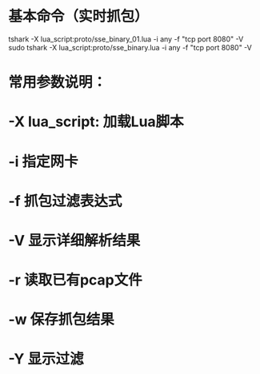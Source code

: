 # 基本命令（实时抓包）
tshark -X lua_script:proto/sse_binary_01.lua -i any -f "tcp port 8080" -V
sudo tshark -X lua_script:proto/sse_binary.lua -i any -f "tcp port 8080" -V

# 常用参数说明：
# -X lua_script:<file>  加载Lua脚本
# -i <interface>        指定网卡
# -f <capture filter>   抓包过滤表达式
# -V                    显示详细解析结果
# -r <file>             读取已有pcap文件
# -w <file>             保存抓包结果
# -Y <display filter>   显示过滤
